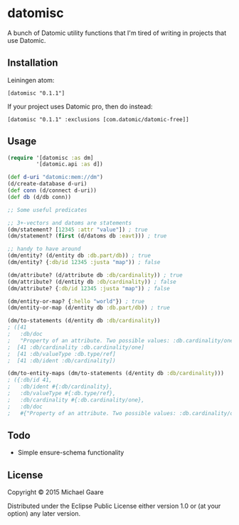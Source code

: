 # datomisc

A bunch of Datomic utility functions that I'm tired of writing in
projects that use Datomic.

## Installation

Leiningen atom:

    [datomisc "0.1.1"]

If your project uses Datomic pro, then do instead:

    [datomisc "0.1.1" :exclusions [com.datomic/datomic-free]]

## Usage

```clj
(require '[datomisc :as dm]
         '[datomic.api :as d])

(def d-uri "datomic:mem://dm")
(d/create-database d-uri)
(def conn (d/connect d-uri))
(def db (d/db conn))

;; Some useful predicates

;; 3+-vectors and datoms are statements
(dm/statement? [12345 :attr "value"]) ; true
(dm/statement? (first (d/datoms db :eavt))) ; true

;; handy to have around
(dm/entity? (d/entity db :db.part/db)) ; true
(dm/entity? {:db/id 12345 :justa "map")) ; false

(dm/attribute? (d/attribute db :db/cardinality)) ; true
(dm/attribute? (d/entity db :db/cardinality)) ; false
(dm/attribute? {:db/id 12345 :justa "map")) ; false

(dm/entity-or-map? {:hello "world"}) ; true
(dm/entity-or-map (d/entity db :db.part/db)) ; true

(dm/to-statements (d/entity db :db/cardinality))
; ([41
;   :db/doc
;   "Property of an attribute. Two possible values: :db.cardinality/one for single-valued attributes, and :db.cardinality/many for many-valued attributes. Defaults to :db.cardinality/one."]
;  [41 :db/cardinality :db.cardinality/one]
;  [41 :db/valueType :db.type/ref]
;  [41 :db/ident :db/cardinality])

(dm/to-entity-maps (dm/to-statements (d/entity db :db/cardinality)))
; ({:db/id 41,
;   :db/ident #{:db/cardinality},
;   :db/valueType #{:db.type/ref},
;   :db/cardinality #{:db.cardinality/one},
;   :db/doc
;   #{"Property of an attribute. Two possible values: :db.cardinality/one for single-valued attributes, and :db.cardinality/many for many-valued attributes. Defaults to :db.cardinality/one."}})
```

## Todo

- Simple ensure-schema functionality

## License

Copyright © 2015 Michael Gaare

Distributed under the Eclipse Public License either version 1.0 or (at
your option) any later version.
